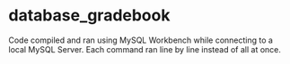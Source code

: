 # database_gradebook

Code compiled and ran using MySQL Workbench while connecting to a local MySQL Server.
Each command ran line by line instead of all at once.
